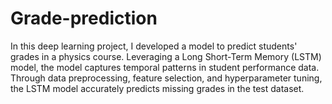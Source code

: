 # Grade-prediction
In this deep learning project, I developed a model to predict students' grades in a physics course. Leveraging a Long Short-Term Memory (LSTM) model, the model captures temporal patterns in student performance data. Through data preprocessing, feature selection, and hyperparameter tuning, the LSTM model accurately predicts missing grades in the test dataset.
